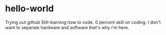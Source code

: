 # hello-world
Trying out github
Still learning how to code.
0 percent skill on coding.
I don't want to separate hardware and software that's why i'm here.
